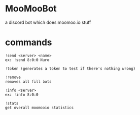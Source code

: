 # MooMooBot
a discord bot which does moomoo.io stuff

# commands
```
!send <server> <name>
ex: !send 8:0:0 Nuro

!token (generates a token to test if there's nothing wrong)

!remove
removes all fill bots

!info <server>
ex: !info 8:0:0

!stats
get overall moomooio statistics
```


